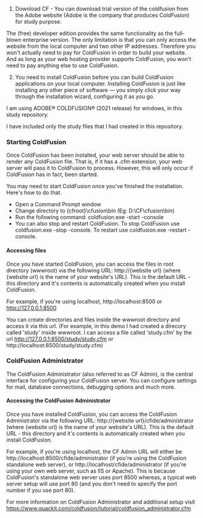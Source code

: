 1. Download CF - You can download trial version of the coldfusion from the Adobe website (Adobe is the company that produces ColdFusion) for study purpose.

The (free) developer edition provides the same functionality as the full-blown enterprise version. The only limitation is that you can only access the website from the local computer and two other IP addresses. Therefore you won't actually need to pay for ColdFusion in order to build your website. And as long as your web hosting provider supports ColdFusion, you won't need to pay anything else to use ColdFusion.

2. You need to install ColdFusion before you can build ColdFusion applications on your local computer. Installing ColdFusion is just like installing any other piece of software — you simply click your way through the installation wizard, configuring it as you go.

I am using ADOBE® COLDFUSION® (2021 release) for windows, in this study repository.

I have included only the study files that I had created in this repository.

### Starting ColdFusion

Once ColdFusion has been installed, your web server should be able to render any ColdFusion file. That is, if it has a .cfm extension, your web server will pass it to ColdFusion to process. However, this will only occur if ColdFusion has in fact, been started.

You may need to start ColdFusion once you've finished the installation. Here's how to do that.

- Open a Command Prompt window
- Change directory to {cfroot}\cfusion\bin (Eg: D:\CF\cfusion\bin)
- Run the following command: coldfusion.exe -start -console
- You can also stop and restart ColdFusion. To stop ColdFusion use coldfusion.exe -stop -console. To restart use coldfusion.exe -restart -console.

#### Accessing files

Once you have started ColdFusion, you can access the files in root directory (wwwroot) via the following URL: http://{website url} (where {website url} is the name of your website's URL). This is the default URL - this directory and it's contents is automatically created when you install ColdFusion.

For example, if you're using localhost, http://localhost:8500 or http://127.0.0.1:8500

You can create directories and files inside the wwwroot directory and access it via this url.
(For example, in this demo I had created a direcory called 'study' inside wwwroot. I can access a file called 'study.cfm' by the url http://127.0.0.1:8500/study/study.cfm or http://localhost:8500/study/study.cfm)

### ColdFusion Administrator

The ColdFusion Administrator (also referred to as CF Admin), is the central interface for configuring your ColdFusion server. You can configure settings for mail, database connections, debugging options and much more.

#### Accessing the ColdFusion Administrator

Once you have installed ColdFusion, you can access the ColdFusion Administrator via the following URL: http://{website url}/cfide/administrator (where {website url} is the name of your website's URL). This is the default URL - this directory and it's contents is automatically created when you install ColdFusion.

For example, if you're using localhost, the CF Admin URL will either be http://localhost:8500/cfide/administrator (if you're using the ColdFusion standalone web server), or http://localhost/cfide/administrator (if you're using your own web server, such as IIS or Apache). This is because ColdFusion's standalone web server uses port 8500 whereas, a typical web server setup will use port 80 (and you don't need to specify the port number if you use port 80).

For more information on ColdFusion Administrator and additional setup visit https://www.quackit.com/coldfusion/tutorial/coldfusion_administrator.cfm
